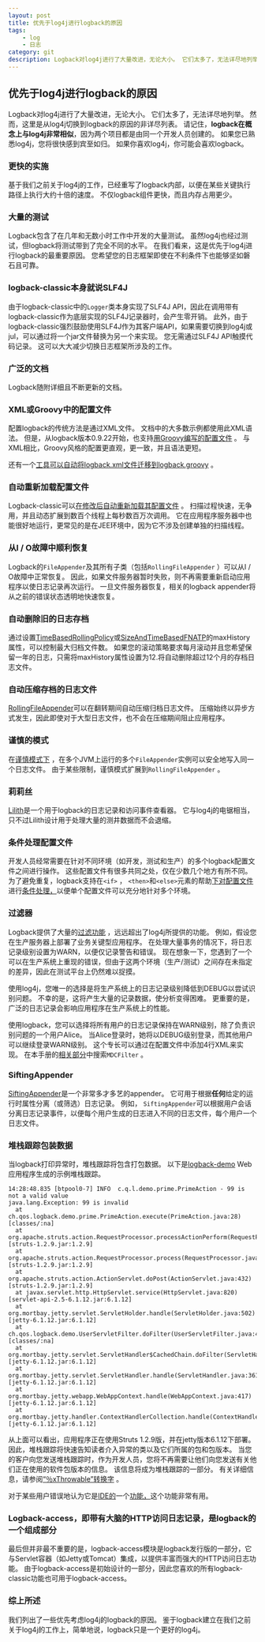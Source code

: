 ```yaml
---
layout: post
title: 优先于log4j进行logback的原因
tags: 
    - log
    - 日志
category: git
description: Logback对log4j进行了大量改进，无论大小。 它们太多了，无法详尽地列举。 然而，这里是从log4j切换到logback的原因的非详尽列表。 请记住，logback在概念上与log4j非常相似，因为两个项目都是由同一个开发人员创建的。 
---
```




## 优先于log4j进行logback的原因

Logback对log4j进行了大量改进，无论大小。 它们太多了，无法详尽地列举。 然而，这里是从log4j切换到logback的原因的非详尽列表。 请记住，**logback在概念上与log4j非常相似**，因为两个项目都是由同一个开发人员创建的。 如果您已熟悉log4j，您将很快感到宾至如归。 如果你喜欢log4j，你可能会喜欢logback。

### 更快的实施

基于我们之前关于log4j的工作，已经重写了logback内部，以便在某些关键执行路径上执行大约十倍的速度。 不仅logback组件更快，而且内存占用更少。

### 大量的测试

Logback包含了在几年和无数小时工作中开发的大量测试。 虽然log4j也经过测试，但logback将测试带到了完全不同的水平。 在我们看来，这是优先于log4j进行logback的最重要原因。 您希望您的日志框架即使在不利条件下也能够坚如磐石且可靠。

### logback-classic本身就说SLF4J

由于logback-classic中的`Logger`类本身实现了SLF4J API，因此在调用带有logback-classic作为底层实现的SLF4J记录器时，会产生零开销。 此外，由于logback-classic强烈鼓励使用SLF4J作为其客户端API，如果需要切换到log4j或jul，可以通过将一个jar文件替换为另一个来实现。 您无需通过SLF4J API触摸代码记录。 这可以大大减少切换日志框架所涉及的工作。

### 广泛的文档

Logback随附详细且不断更新的文档。

### XML或Groovy中的配置文件

配置logback的传统方法是通过XML文件。 文档中的大多数示例都使用此XML语法。 但是，从logback版本0.9.22开始，也支持[用Groovy编写的配置文件](https://translate.googleusercontent.com/translate_c?depth=1&hl=zh-CN&ie=UTF8&prev=_t&rurl=translate.google.com.hk&sl=en&sp=nmt4&tl=zh-CN&u=https://logback.qos.ch/manual/groovy.html&xid=17259,1500004,15700021,15700124,15700149,15700168,15700186,15700190,15700201,15700208&usg=ALkJrhhBWBsoeVYtx0g7jfK3fKP6d6GtYw) 。 与XML相比，Groovy风格的配置更直观，更一致，并且语法更短。

还有一个[工具可以自动将logback.xml文件迁移到logback.groovy](https://translate.googleusercontent.com/translate_c?depth=1&hl=zh-CN&ie=UTF8&prev=_t&rurl=translate.google.com.hk&sl=en&sp=nmt4&tl=zh-CN&u=http://logback.qos.ch/translator/asGroovy.html&xid=17259,1500004,15700021,15700124,15700149,15700168,15700186,15700190,15700201,15700208&usg=ALkJrhidtWK-Nyj80UQRSXcZmCWOCnUWNQ) 。

### 自动重新加载配置文件

Logback-classic可以[在修改后自动重新加载其配置文件](https://translate.googleusercontent.com/translate_c?depth=1&hl=zh-CN&ie=UTF8&prev=_t&rurl=translate.google.com.hk&sl=en&sp=nmt4&tl=zh-CN&u=https://logback.qos.ch/manual/configuration.html&xid=17259,1500004,15700021,15700124,15700149,15700168,15700186,15700190,15700201,15700208&usg=ALkJrhgRA0DKswZ_dsz-GTjGf9lqf_6q1g#autoScan) 。 扫描过程快速，无争用，并且动态扩展到数百个线程上每秒数百万次调用。 它在应用程序服务器中也能很好地运行，更常见的是在JEE环境中，因为它不涉及创建单独的扫描线程。

### 从I / O故障中顺利恢复

Logback的`FileAppender`及其所有子类（包括`RollingFileAppender` ）可以从I / O故障中正常恢复。 因此，如果文件服务器暂时失败，则不再需要重新启动应用程序以使日志记录再次运行。 一旦文件服务器恢复，相关的logback appender将从之前的错误状态透明地快速恢复。

### 自动删除旧的日志存档

通过设置[TimeBasedRollingPolicy](https://translate.googleusercontent.com/translate_c?depth=1&hl=zh-CN&ie=UTF8&prev=_t&rurl=translate.google.com.hk&sl=en&sp=nmt4&tl=zh-CN&u=https://logback.qos.ch/manual/appenders.html&xid=17259,1500004,15700021,15700124,15700149,15700168,15700186,15700190,15700201,15700208&usg=ALkJrhjeKCV5-S5P_a0hUMWGkus6yEudeA#TimeBasedRollingPolicy)或[SizeAndTimeBasedFNATP](https://translate.googleusercontent.com/translate_c?depth=1&hl=zh-CN&ie=UTF8&prev=_t&rurl=translate.google.com.hk&sl=en&sp=nmt4&tl=zh-CN&u=https://logback.qos.ch/manual/appenders.html&xid=17259,1500004,15700021,15700124,15700149,15700168,15700186,15700190,15700201,15700208&usg=ALkJrhjeKCV5-S5P_a0hUMWGkus6yEudeA#SizeAndTimeBasedFNATP)的maxHistory属性，可以控制最大归档文件数。 如果您的滚动策略要求每月滚动并且您希望保留一年的日志，只需将maxHistory属性设置为12.将自动删除超过12个月的存档日志文件。

### 自动压缩存档的日志文件

[RollingFileAppender](https://translate.googleusercontent.com/translate_c?depth=1&hl=zh-CN&ie=UTF8&prev=_t&rurl=translate.google.com.hk&sl=en&sp=nmt4&tl=zh-CN&u=https://logback.qos.ch/manual/appenders.html&xid=17259,1500004,15700021,15700124,15700149,15700168,15700186,15700190,15700201,15700208&usg=ALkJrhjeKCV5-S5P_a0hUMWGkus6yEudeA#RollingFileAppender)可以在翻转期间自动压缩归档日志文件。 压缩始终以异步方式发生，因此即使对于大型日志文件，也不会在压缩期间阻止应用程序。

### 谨慎的模式

在[谨慎模式下](https://translate.googleusercontent.com/translate_c?depth=1&hl=zh-CN&ie=UTF8&prev=_t&rurl=translate.google.com.hk&sl=en&sp=nmt4&tl=zh-CN&u=https://logback.qos.ch/manual/appenders.html&xid=17259,1500004,15700021,15700124,15700149,15700168,15700186,15700190,15700201,15700208&usg=ALkJrhjeKCV5-S5P_a0hUMWGkus6yEudeA#prudent) ，在多个JVM上运行的多个`FileAppender`实例可以安全地写入同一个日志文件。 由于某些限制，谨慎模式扩展到`RollingFileAppender` 。

### 莉莉丝

[Lilith](https://translate.googleusercontent.com/translate_c?depth=1&hl=zh-CN&ie=UTF8&prev=_t&rurl=translate.google.com.hk&sl=en&sp=nmt4&tl=zh-CN&u=http://lilith.huxhorn.de/&xid=17259,1500004,15700021,15700124,15700149,15700168,15700186,15700190,15700201,15700208&usg=ALkJrhjVyV4il5u8LBsQiPvWATidvYsK4w)是一个用于logback的日志记录和访问事件查看器。 它与log4j的电锯相当，只不过Lilith设计用于处理大量的测井数据而不会退缩。

### 条件处理配置文件

开发人员经常需要在针对不同环境（如开发，测试和生产）的多个logback配置文件之间进行操作。 这些配置文件有很多共同之处，仅在少数几个地方有所不同。 为了避免重复，logback支持在`<if>` ， `<then>`和`<else>`元素的帮助[下对配置文件](https://translate.googleusercontent.com/translate_c?depth=1&hl=zh-CN&ie=UTF8&prev=_t&rurl=translate.google.com.hk&sl=en&sp=nmt4&tl=zh-CN&u=https://logback.qos.ch/manual/configuration.html&xid=17259,1500004,15700021,15700124,15700149,15700168,15700186,15700190,15700201,15700208&usg=ALkJrhgRA0DKswZ_dsz-GTjGf9lqf_6q1g#conditional)进行[条件处理，](https://translate.googleusercontent.com/translate_c?depth=1&hl=zh-CN&ie=UTF8&prev=_t&rurl=translate.google.com.hk&sl=en&sp=nmt4&tl=zh-CN&u=https://logback.qos.ch/manual/configuration.html&xid=17259,1500004,15700021,15700124,15700149,15700168,15700186,15700190,15700201,15700208&usg=ALkJrhgRA0DKswZ_dsz-GTjGf9lqf_6q1g#conditional)以便单个配置文件可以充分地针对多个环境。

### 过滤器

Logback提供了大量的[过滤功能](https://translate.googleusercontent.com/translate_c?depth=1&hl=zh-CN&ie=UTF8&prev=_t&rurl=translate.google.com.hk&sl=en&sp=nmt4&tl=zh-CN&u=https://logback.qos.ch/manual/filters.html&xid=17259,1500004,15700021,15700124,15700149,15700168,15700186,15700190,15700201,15700208&usg=ALkJrhjXLXyblQW4EUGOh2SEJYGGva8UpQ) ，远远超出了log4j所提供的功能。 例如，假设您在生产服务器上部署了业务关键型应用程序。 在处理大量事务的情况下，将日志记录级别设置为WARN，以便仅记录警告和错误。 现在想象一下，您遇到了一个可以在生产系统上重现的错误，但由于这两个环境（生产/测试）之间存在未指定的差异，因此在测试平台上仍然难以捉摸。

使用log4j，您唯一的选择是将生产系统上的日志记录级别降低到DEBUG以尝试识别问题。 不幸的是，这将产生大量的记录数据，使分析变得困难。 更重要的是，广泛的日志记录会影响应用程序在生产系统上的性能。

使用logback，您可以选择将所有用户的日志记录保持在WARN级别，除了负责识别问题的一个用户Alice。 当Alice登录时，她将以DEBUG级别登录，而其他用户可以继续登录WARN级别。 这个专长可以通过在配置文件中添加4行XML来实现。 在本手册的[相关部分](https://translate.googleusercontent.com/translate_c?depth=1&hl=zh-CN&ie=UTF8&prev=_t&rurl=translate.google.com.hk&sl=en&sp=nmt4&tl=zh-CN&u=https://logback.qos.ch/manual/filters.html&xid=17259,1500004,15700021,15700124,15700149,15700168,15700186,15700190,15700201,15700208&usg=ALkJrhjXLXyblQW4EUGOh2SEJYGGva8UpQ#TurboFilter)中搜索`MDCFilter` 。

### SiftingAppender

[SiftingAppender](https://translate.googleusercontent.com/translate_c?depth=1&hl=zh-CN&ie=UTF8&prev=_t&rurl=translate.google.com.hk&sl=en&sp=nmt4&tl=zh-CN&u=https://logback.qos.ch/manual/appenders.html&xid=17259,1500004,15700021,15700124,15700149,15700168,15700186,15700190,15700201,15700208&usg=ALkJrhjeKCV5-S5P_a0hUMWGkus6yEudeA#SiftingAppender)是一个非常多才多艺的appender。 它可用于根据**任何**给定的运行时属性分离（或筛选）日志记录。 例如， `SiftingAppender`可以根据用户会话分离日志记录事件，以便每个用户生成的日志进入不同的日志文件，每个用户一个日志文件。

### 堆栈跟踪包装数据

当logback打印异常时，堆栈跟踪将包含打包数据。 以下是[logback-demo](https://translate.googleusercontent.com/translate_c?depth=1&hl=zh-CN&ie=UTF8&prev=_t&rurl=translate.google.com.hk&sl=en&sp=nmt4&tl=zh-CN&u=https://logback.qos.ch/demo.html&xid=17259,1500004,15700021,15700124,15700149,15700168,15700186,15700190,15700201,15700208&usg=ALkJrhgu7r6nIUu77LTwIf20ZZjzjfiFWA) Web应用程序生成的示例堆栈跟踪。

```
14:28:48.835 [btpool0-7] INFO  c.q.l.demo.prime.PrimeAction - 99 is not a valid value
java.lang.Exception: 99 is invalid
  at ch.qos.logback.demo.prime.PrimeAction.execute(PrimeAction.java:28) [classes/:na]
  at org.apache.struts.action.RequestProcessor.processActionPerform(RequestProcessor.java:431) [struts-1.2.9.jar:1.2.9]
  at org.apache.struts.action.RequestProcessor.process(RequestProcessor.java:236) [struts-1.2.9.jar:1.2.9]
  at org.apache.struts.action.ActionServlet.doPost(ActionServlet.java:432) [struts-1.2.9.jar:1.2.9]
  at javax.servlet.http.HttpServlet.service(HttpServlet.java:820) [servlet-api-2.5-6.1.12.jar:6.1.12]
  at org.mortbay.jetty.servlet.ServletHolder.handle(ServletHolder.java:502) [jetty-6.1.12.jar:6.1.12]
  at ch.qos.logback.demo.UserServletFilter.doFilter(UserServletFilter.java:44) [classes/:na]
  at org.mortbay.jetty.servlet.ServletHandler$CachedChain.doFilter(ServletHandler.java:1115) [jetty-6.1.12.jar:6.1.12]
  at org.mortbay.jetty.servlet.ServletHandler.handle(ServletHandler.java:361) [jetty-6.1.12.jar:6.1.12]
  at org.mortbay.jetty.webapp.WebAppContext.handle(WebAppContext.java:417) [jetty-6.1.12.jar:6.1.12]
  at org.mortbay.jetty.handler.ContextHandlerCollection.handle(ContextHandlerCollection.java:230) [jetty-6.1.12.jar:6.1.12]
```

从上面可以看出，应用程序正在使用Struts 1.2.9版，并在jetty版本6.1.12下部署。 因此，堆栈跟踪将快速告知读者介入异常的类以及它们所属的包和包版本。 当您的客户向您发送堆栈跟踪时，作为开发人员，您将不再需要让他们向您发送有关他们正在使用的软件包版本的信息。 该信息将成为堆栈跟踪的一部分。 有关详细信息，请参阅[“％xThrowable”转换字](https://translate.googleusercontent.com/translate_c?depth=1&hl=zh-CN&ie=UTF8&prev=_t&rurl=translate.google.com.hk&sl=en&sp=nmt4&tl=zh-CN&u=https://logback.qos.ch/manual/layouts.html&xid=17259,1500004,15700021,15700124,15700149,15700168,15700186,15700190,15700201,15700208&usg=ALkJrhjkuT4YZQccDzgjVm9Kjb6H7iZ0Gg#xThrowable) 。

对于某些用户错误地认为它是[IDE的](https://translate.googleusercontent.com/translate_c?depth=1&hl=zh-CN&ie=UTF8&prev=_t&rurl=translate.google.com.hk&sl=en&sp=nmt4&tl=zh-CN&u=http://www.jetbrains.net/devnet/message/5259058&xid=17259,1500004,15700021,15700124,15700149,15700168,15700186,15700190,15700201,15700208&usg=ALkJrhjwlFSVrE_jL1Ln-DJY7gYOFyHG3A)一个[功能，](https://translate.googleusercontent.com/translate_c?depth=1&hl=zh-CN&ie=UTF8&prev=_t&rurl=translate.google.com.hk&sl=en&sp=nmt4&tl=zh-CN&u=http://www.jetbrains.net/devnet/message/5259058&xid=17259,1500004,15700021,15700124,15700149,15700168,15700186,15700190,15700201,15700208&usg=ALkJrhjwlFSVrE_jL1Ln-DJY7gYOFyHG3A)这个功能非常有用。

### Logback-access，即带有大脑的HTTP访问日志记录，是logback的一个组成部分

最后但并非最不重要的是，logback-access模块是logback发行版的一部分，它与Servlet容器（如Jetty或Tomcat）集成，以提供丰富而强大的HTTP访问日志功能。 由于logback-access是初始设计的一部分，因此您喜欢的所有logback-classic功能也可用于logback-access。

### 综上所述

我们列出了一些优先考虑log4j的logback的原因。 鉴于logback建立在我们之前关于log4j的工作上，简单地说，logback只是一个更好的log4j。